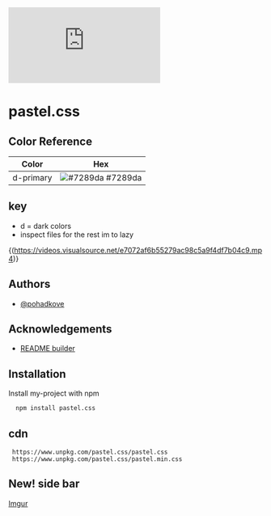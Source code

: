 
[![downloads](https://img.shields.io/npm/dy/pastel.css?style=for-the-badge)](https://www.npmjs.com/package/pastel.css)
# pastel.css





## Color Reference

| Color             | Hex                                                                |
| ----------------- | ------------------------------------------------------------------ |
| d-primary | ![#7289da](https://via.placeholder.com/10/677bc5?text=+) #7289da |


## key

- d = dark colors
- inspect files for the rest im to lazy

{(https://videos.visualsource.net/e7072af6b55279ac98c5a9f4df7b04c9.mp4)}

## Authors

- [@pohadkove](https://github.com/pohadkove)


## Acknowledgements

 - [README builder](https://readme.so/)

## Installation

Install my-project with npm

```bash
  npm install pastel.css
```
## cdn

```
 https://www.unpkg.com/pastel.css/pastel.css
 https://www.unpkg.com/pastel.css/pastel.min.css
 ```

## New! side bar
[Imgur](https://i.imgur.com/dOGBALi.png)
